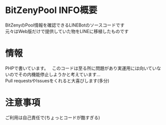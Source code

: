 # BitZenyPool INFO概要
BitZenyのPool情報を確認できるLINEBotのソースコードです  
元々はWeb版だけで提供していた物をLINEに移植したものです  

# 情報
PHPで書いています。  
このコードは至る所に問題があり実運用には向いていないのでその内機能停止しようかと考えています...  
Pull requestsやIssuesをくれると大喜びします(多分)  

# 注意事項
ご利用は自己責任で(ちょっとコードが酷すぎる)  
